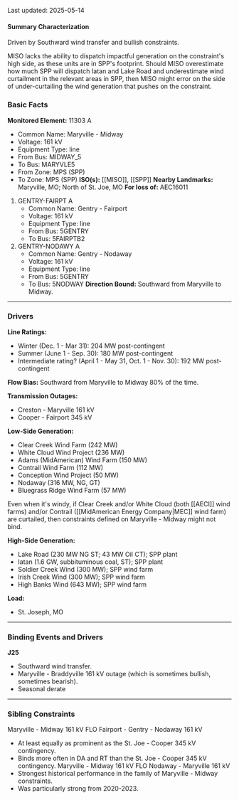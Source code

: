 Last updated: 2025-05-14
#### Summary Characterization
Driven by Southward wind transfer and bullish constraints.

MISO lacks the ability to dispatch impactful generation on the constraint's high side, as these units are in SPP's footprint. Should MISO overestimate how much SPP will dispatch Iatan and Lake Road and underestimate wind curtailment in the relevant areas in SPP, then MISO might error on the side of under-curtailing the wind generation that pushes on the constraint.
### Basic Facts
**Monitored Element:** 11303 A
- Common Name: Maryville - Midway
- Voltage: 161 kV
- Equipment Type: line
- From Bus: MIDWAY_5
- To Bus: MARYVLE5
- From Zone: MPS (SPP)
- To Zone: MPS (SPP)
**ISO(s):** [[MISO]], [[SPP]]
**Nearby Landmarks:** Maryville, MO; North of St. Joe, MO
**For loss of:** AEC16011
1. GENTRY-FAIRPT A
    - Common Name: Gentry - Fairport
    - Voltage: 161 kV
	- Equipment Type: line
    - From Bus: 5GENTRY
    - To Bus: 5FAIRPTB2
2. GENTRY-NODAWY A
    - Common Name: Gentry - Nodaway
    - Voltage: 161 kV
	- Equipment Type: line
    - From Bus: 5GENTRY
    - To Bus: 5NODWAY
**Direction Bound:** Southward from Maryville to Midway.

---
### Drivers
**Line Ratings:**
- Winter (Dec. 1 - Mar 31): 204 MW post-contingent
- Summer (June 1 - Sep. 30): 180 MW post-contingent
- Intermediate rating? (April 1 - May 31, Oct. 1 - Nov. 30): 192 MW post-contingent

**Flow Bias:**
Southward from Maryville to Midway 80% of the time.

**Transmission Outages:**
- Creston - Maryville 161 kV
- Cooper - Fairport 345 kV

**Low-Side Generation:**
- Clear Creek Wind Farm (242 MW)
- White Cloud Wind Project (236 MW)
- Adams (MidAmerican) Wind Farm (150 MW)
- Contrail Wind Farm (112 MW)
- Conception Wind Project (50 MW)
- Nodaway (316 MW, NG, GT)
- Bluegrass Ridge Wind Farm (57 MW)

Even when it's windy, if Clear Creek and/or White Cloud (both [[AECI]] wind farms) and/or Contrail ([[MidAmerican Energy Company|MEC]] wind farm) are curtailed, then constraints defined on Maryville - Midway might not bind.

**High-Side Generation:**
- Lake Road (230 MW NG ST; 43 MW Oil CT); SPP plant
- Iatan (1.6 GW, subbituminous coal, ST); SPP plant
- Soldier Creek Wind (300 MW); SPP wind farm
- Irish Creek Wind (300 MW); SPP wind farm
- High Banks Wind (643 MW); SPP wind farm

**Load:**
- St. Joseph, MO
---
### Binding Events and Drivers
**J25**
- Southward wind transfer.
- Maryville - Braddyville 161 kV outage (which is sometimes bullish, sometimes bearish).
- Seasonal derate

---
### Sibling Constraints
Maryville - Midway 161 kV FLO Fairport - Gentry - Nodaway 161 kV
- At least equally as prominent as the St. Joe - Cooper 345 kV contingency.
- Binds more often in DA and RT than the St. Joe - Cooper 345 kV contingency.
Maryville - Midway 161 kV FLO Nodaway - Maryville 161 kV
- Strongest historical performance in the family of Maryville - Midway constraints.
- Was particularly strong from 2020-2023.